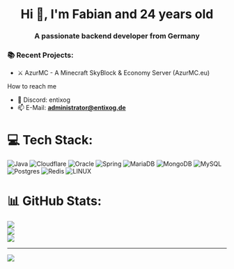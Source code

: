 <h1 align="center">Hi 👋, I'm Fabian and 24 years old</h1>
<h3 align="center">A passionate backend developer from Germany</h3>

### 📚 Recent Projects:
- ⚔ AzurMC - A Minecraft SkyBlock & Economy Server (AzurMC.eu)

How to reach me 
- 👾 Discord: entixog
- 📫 E-Mail: **administrator@entixog.de**



# 💻 Tech Stack:
![Java](https://img.shields.io/badge/java-%23ED8B00.svg?style=for-the-badge&logo=java&logoColor=white) ![Cloudflare](https://img.shields.io/badge/Cloudflare-F38020?style=for-the-badge&logo=Cloudflare&logoColor=white) ![Oracle](https://img.shields.io/badge/Oracle-F80000?style=for-the-badge&logo=oracle&logoColor=white) ![Spring](https://img.shields.io/badge/spring-%236DB33F.svg?style=for-the-badge&logo=spring&logoColor=white) ![MariaDB](https://img.shields.io/badge/MariaDB-003545?style=for-the-badge&logo=mariadb&logoColor=white) ![MongoDB](https://img.shields.io/badge/MongoDB-%234ea94b.svg?style=for-the-badge&logo=mongodb&logoColor=white) ![MySQL](https://img.shields.io/badge/mysql-%2300f.svg?style=for-the-badge&logo=mysql&logoColor=white) ![Postgres](https://img.shields.io/badge/postgres-%23316192.svg?style=for-the-badge&logo=postgresql&logoColor=white) ![Redis](https://img.shields.io/badge/redis-%23DD0031.svg?style=for-the-badge&logo=redis&logoColor=white) ![LINUX](https://img.shields.io/badge/Linux-FCC624?style=for-the-badge&logo=linux&logoColor=black)
# 📊 GitHub Stats:
![](https://github-readme-stats.vercel.app/api?username=entixog&theme=dark&hide_border=false&include_all_commits=false&count_private=false)<br/>
![](https://github-readme-streak-stats.herokuapp.com/?user=entixog&theme=dark&hide_border=false)<br/>
![](https://github-readme-stats.vercel.app/api/top-langs/?username=entixog&theme=dark&hide_border=false&include_all_commits=false&count_private=false&layout=compact)

---
[![](https://visitcount.itsvg.in/api?id=entixog&icon=0&color=0)](https://visitcount.itsvg.in)

<!-- Proudly created with GPRM ( https://gprm.itsvg.in ) -->
